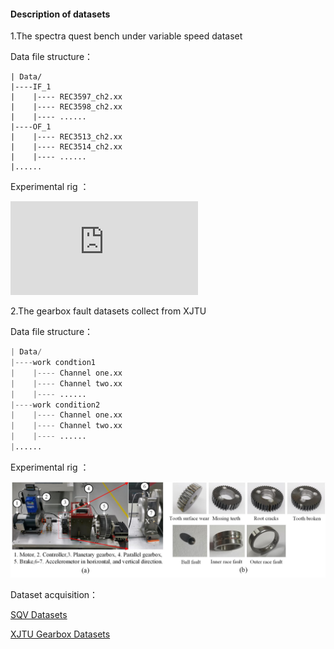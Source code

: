 #### Description of datasets

1.The spectra quest bench under variable speed dataset

Data file structure：

```
| Data/
|----IF_1
|    |---- REC3597_ch2.xx
|    |---- REC3598_ch2.xx
|    |---- ......
|----OF_1
|    |---- REC3513_ch2.xx
|    |---- REC3514_ch2.xx
|    |---- ......
|......
```

Experimental rig ：

![Test rig of SQV datase](https://github.com/ZHANG-JiXiang/Lightweight-Transformer-for-fault-diagnosis/blob/main/png/SQV.pdf)

2.The gearbox fault datasets collect from XJTU

Data file structure：

```python
| Data/
|----work condtion1
|    |---- Channel one.xx
|    |---- Channel two.xx
|    |---- ......
|----work condition2
|    |---- Channel one.xx
|    |---- Channel two.xx
|    |---- ......
|......
```

Experimental rig ：

![Test rig of XJTU gearbox dataset](https://github.com/ZHANG-JiXiang/Lightweight-Transformer-for-fault-diagnosis/blob/main/png/Figure_XJTUGearbox.jpg)



Dataset acquisition：

[SQV Datasets](https://drive.google.com/drive/folders/1ejGZu9oeL1D9nKN07Q7z72O8eFrWQTay)

[XJTU Gearbox Datasets](https://drive.google.com/drive/folders/1ejGZu9oeL1D9nKN07Q7z72O8eFrWQTay)



